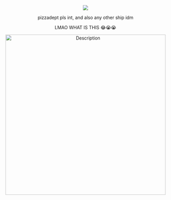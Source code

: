<div align="center">
  
![](https://komarev.com/ghpvc/?username=PizzaDept&color=d0007d&style=plastic&label=U_NOW_HAVE_RABIES)

pizzadept pls int, and also any other ship idm

LMAO WHAT IS THIS 😂😭😭

 <img src="https://github.com/user-attachments/assets/295fa459-b610-4a83-90ae-2ebc4e3ad0dc" alt="Description" width="500">
 
</div>
